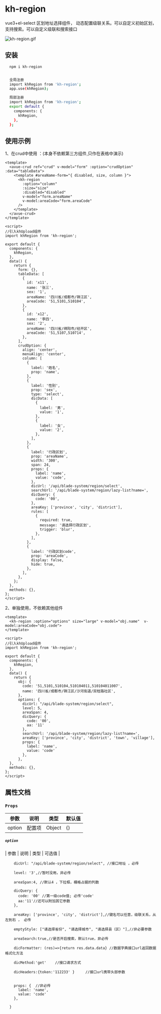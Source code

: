 # kh-region

vue3+el-select 区划地址选择组件， 动态配置级联关系。可以自定义初始区划，支持搜索。可以自定义级联和搜索接口

<img alt="kh-region.gif" src="https://github.com/liang5460/kh-region/blob/main/kh-region.gif" >

## 安装

```bash
  npm i kh-region


  全局注册
  import khRegion from 'kh-region';
  app.use(khRegion);

  局部注册
  import khRegion from 'kh-region';
  export default {
    components: {
      khRegion,
    },
  };


```

## 使用示例

1、在crud中使用 ：(本身不依赖第三方组件,只作在表格中演示)

```vue
<template>
  <avue-crud ref="crud" v-model="form" :option="crudOption" :data="tableData">
    <template #areaName-form="{ disabled, size, column }">
      <kh-region
        :option="column"
        :size="size"
        :disabled="disabled"
        v-model="form.areaName"
        v-model:areaCode="form.areaCode"
      />
    </template>
  </avue-crud>
</template>

<script>
//引入khUpload组件
import khRegion from 'kh-region';

export default {
  components: {
    khRegion,
  },
  data() {
    return {
      form: {},
      tableData: [
        {
          id: 'x11',
          name: '张三',
          sex: '1',
          areaName: '四川省/成都市/锦江区',
          areaCode: '51,5101,510104',
        },
        {
          id: 'x12',
          name: '李四',
          sex: '2',
          areaName: '四川省/绵阳市/经开区',
          areaCode: '51,5107,510714',
        },
      ],
      crudOption: {
        align: 'center',
        menuAlign: 'center',
        column: [
          {
            label: '姓名',
            prop: 'name',
          },
          {
            label: '性别',
            prop: 'sex',
            type: 'select',
            dicData: [
              {
                label: '男',
                value: '1',
              },
              {
                label: '女',
                value: '2',
              },
            ],
          },
          {
            label: '行政区划',
            prop: 'areaName',
            width: '300',
            span: 24,
            props: {
              label: 'name',
              value: 'code',
            },
            dicUrl: '/api/blade-system/region/select',
            searchUrl: '/api/blade-system/region/lazy-list?name=',
            dicQuery: {
              code: '00',
            },
            areaKey: ['province', 'city', 'district'],
            rules: [
              {
                required: true,
                message: '请选择行政区划',
                trigger: 'blur',
              },
            ],
          },
          {
            label: '行政区划code',
            prop: 'areaCode',
            display: false,
            hide: true,
          },
        ],
      },
    };
  },
  methods: {},
};
</script>
```

2、单独使用，不依赖其他组件

```vue
<template>
  <kh-region :option="options" size="large" v-model="obj.name"  v-model:areaCode="obj.code">
</template>

<script>
//引入khUpload组件
import khRegion from 'kh-region';

export default {
  components: {
    khRegion,
  },
  data() {
    return {
      obj: {
        code: '51,5101,510104,510104011,510104011007',
        name: '四川省/成都市/锦江区/沙河街道/双桂路社区',
      },
      options: {
        dicUrl: "/api/blade-system/region/select",
        level: 5,
        areaSpan: 4,
        dicQuery: {
          code: '00',
          aa: '11'
        },
        searchUrl: '/api/blade-system/region/lazy-list?name=',
        areaKey: ['province', 'city', 'district', 'town', 'village'],
        props: {
          label: 'name',
          value: 'code'
        },
      },
  },
  methods: {},
};
</script>
```

## 属性文档

### `Props`

| 参数   | 说明   | 类型   | 默认值 |
| ------ | ------ | ------ | ------ |
| option | 配置项 | Object | {}     |

##### `option`

| 参数 | 说明 | 类型 | 可选值 |

        dicUrl: "/api/blade-system/region/select", //接口地址 ，必传

        level: '3',//暂时没用，非必传

        areaSpan:4, //默认4 ，下拉框，栅格占据的列数

        dicQuery: {
          code: '00' //第一级code值; 必传'code'
          aa:'11'//还可以附加其它参数
        },

        areaKey: ['province', 'city', 'district'],//键名可以任意，级联关系，从左到右 ， 必传

        emptyStyle: ["请选择省份", "请选择城市", "请选择县（区）"],//非必要参数

        areaSearch:true,//是否开启搜索，默认true，非必传

        dicFormatter: (res)=>{return res.data.data} //数据字典接口url返回数据格式化方法

        dicMethod:'get'    //接口请求方式

        dicHeaders:{token:'112233' }     //接口url携带头部参数


        props: {  //非必传
          label: 'name',
          value: 'code'
        },

      }
